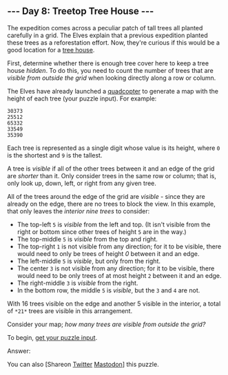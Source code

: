 \--- Day 8: Treetop Tree House ---
----------

The expedition comes across a peculiar patch of tall trees all planted carefully in a
grid. The Elves explain that a previous expedition planted these trees as a
reforestation effort. Now, they're curious if this would be a good location for
a [tree house](https://en.wikipedia.org/wiki/Tree_house).

First, determine whether there is enough tree cover here to keep a tree house *hidden*.
To do this, you need to count the number of trees that are *visible from outside the
grid* when looking directly along a row or column.

The Elves have already launched a [quadcopter](https://en.wikipedia.org/wiki/Quadcopter)
to generate a map with the height of each tree (your puzzle input). For example:

```
30373
25512
65332
33549
35390

```

Each tree is represented as a single digit whose value is its height, where `0` is the
shortest and `9` is the tallest.

A tree is *visible* if all of the other trees between it and an edge of the grid are
*shorter* than it. Only consider trees in the same row or column; that is, only look up,
down, left, or right from any given tree.

All of the trees around the edge of the grid are *visible* - since they are already on
the edge, there are no trees to block the view. In this example, that only leaves the
*interior nine trees* to consider:

* The top-left `5` is *visible* from the left and top. (It isn't visible from the right
  or bottom since other trees of height `5` are in the way.)
* The top-middle `5` is *visible* from the top and right.
* The top-right `1` is not visible from any direction; for it to be visible, there would
  need to only be trees of height *0* between it and an edge.
* The left-middle `5` is *visible*, but only from the right.
* The center `3` is not visible from any direction; for it to be visible, there would
  need to be only trees of at most height `2` between it and an edge.
* The right-middle `3` is *visible* from the right.
* In the bottom row, the middle `5` is *visible*, but the `3` and `4` are not.

With 16 trees visible on the edge and another 5 visible in the interior, a total
of `*21*` trees are visible in this arrangement.

Consider your map; *how many trees are visible from outside the grid?*

To begin, [get your puzzle input](8/input).

Answer:

You can
also [Shareon [Twitter](https://twitter.com/intent/tweet?text=%22Treetop+Tree+House%22+%2D+Day+8+%2D+Advent+of+Code+2022&url=https%3A%2F%2Fadventofcode%2Ecom%2F2022%2Fday%2F8&related=ericwastl&hashtags=AdventOfCode) [Mastodon](javascript:void(0);)]
this puzzle.